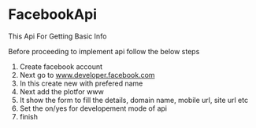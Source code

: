 # FacebookApi
This Api For Getting Basic Info

Before proceeding to implement api follow the below steps

1. Create facebook account
2. Next go to www.developer.facebook.com
3. In this create new with prefered name
4. Next add the plotfor www
5. It show the form to fill the details, domain name, mobile url, site url etc
6. Set the on/yes for developement mode of api
7. finish

